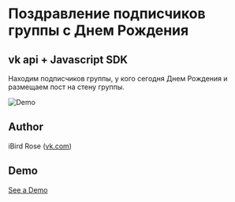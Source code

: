 # Поздравление подписчиков группы с Днем Рождения
## vk api + Javascript SDK
Находим подписчиков группы, у кого сегодня Днем Рождения и размещаем пост на стену группы.

![Demo](https://pp.vk.me/c638331/v638331310/1fdbe/irVo9EtaD1s.jpg)

## Author

iBird Rose ([vk.com](https://vk.com/iiibird))

## Demo
[See a Demo](link)
